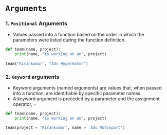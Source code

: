 # `Arguments`

### 1. `Positional` Arguments
- Values passed into a function based on the order in which the parameters were listed during the function definition.

```python
def team(name, project):
    print(name, "is working on an", project)
    
team("Kirankumar", "Adv Hypermotor")
```

### 2. `Keyword` arguments

- Keyword arguments (named arguments) are values that, when passed into a function, are identifiable by specific parameter names. 
- A keyword argument is preceded by a parameter and the assignment operator, =

```python
def team(name, project):
    print(name, "is working on an", project)

team(project = "Kirankumar", name = 'Adv Motosport')
```       

